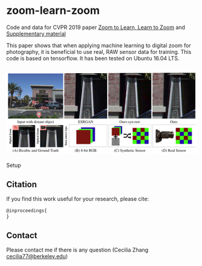 # zoom-learn-zoom
Code and data for CVPR 2019 paper [Zoom to Learn, Learn to Zoom]()
 and [Supplementary material]()

This paper shows that when applying machine learning to digital zoom for photography, it is beneficial to use real, RAW sensor data for training. This code is based on tensorflow. It has been tested on Ubuntu 16.04 LTS.

## ![](./teaser/teaser.png)

Setup

## Citation
If you find this work useful for your research, please cite:

```
@inproceedings{
}
```

## Contact
Please contact me if there is any question (Cecilia Zhang <cecilia77@berkeley.edu>)
